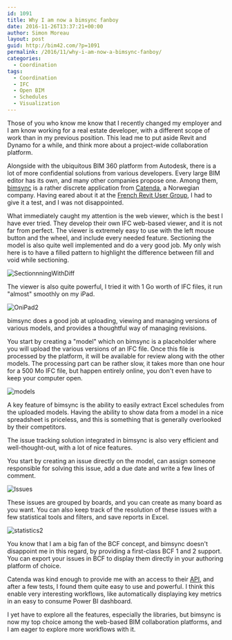 ```yaml
---
id: 1091
title: Why I am now a bimsync fanboy
date: 2016-11-26T13:37:21+00:00
author: Simon Moreau
layout: post
guid: http://bim42.com/?p=1091
permalink: /2016/11/why-i-am-now-a-bimsync-fanboy/
categories:
  - Coordination
tags:
  - Coordination
  - IFC
  - Open BIM
  - Schedules
  - Visualization
---
```

Those of you who know me know that I recently changed my employer and I am know working for a real estate developer, with a different scope of work than in my previous position. This lead me to put aside Revit and Dynamo for a while, and think more about a project-wide collaboration platform.

Alongside with the ubiquitous BIM 360 platform from Autodesk, there is a lot of more confidential solutions from various developers. Every large BIM editor has its own, and many other companies propose one. Among them, [bimsync](https://bimsync.com/) is a rather discrete application from [Catenda](http://catenda.no/), a Norwegian company. Having eared about it at the [French Revit User Group](http://paris-rug.fr/), I had to give it a test, and I was not disappointed.

What immediately caught my attention is the web viewer, which is the best I have ever tried. They develop their own IFC web-based viewer, and it is not far from perfect. The viewer is extremely easy to use with the left mouse button and the wheel, and include every needed feature. Sectioning the model is also quite well implemented and do a very good job. My only wish here is to have a filled pattern to highlight the difference between fill and void while sectioning.

![SectionnningWithDiff](http://bim42.com/wp-content/uploads/2016/11/SectionnningWithDiff.png)

The viewer is also quite powerful, I tried it with 1 Go worth of IFC files, it run "almost" smoothly on my iPad.

![OniPad2](http://bim42.com/wp-content/uploads/2016/11/OniPad2.png)

bimsync does a good job at uploading, viewing and managing versions of various models, and provides a thoughtful way of managing revisions.

You start by creating a "model" which on bimsync is a placeholder where you will upload the various versions of an IFC file. Once this file is processed by the platform, it will be available for review along with the other models. The processing part can be rather slow, it takes more than one hour for a 500 Mo IFC file, but happen entirely online, you don't even have to keep your computer open.

![models](http://bim42.com/wp-content/uploads/2016/11/models.png)

A key feature of bimsync is the ability to easily extract Excel schedules from the uploaded models. Having the ability to show data from a model in a nice spreadsheet is priceless, and this is something that is generally overlooked by their competitors.

The issue tracking solution integrated in bimsync is also very efficient and well-thought-out, with a lot of nice features.

You start by creating an issue directly on the model, can assign someone responsible for solving this issue, add a due date and write a few lines of comment.

![Issues](http://bim42.com/wp-content/uploads/2016/11/Issues.png)

These issues are grouped by boards, and you can create as many board as you want. You can also keep track of the resolution of these issues with a few statistical tools and filters, and save reports in Excel.

![statistics2](http://bim42.com/wp-content/uploads/2016/11/statistics2.png)

You know that I am a big fan of the BCF concept, and bimsync doesn't disappoint me in this regard, by providing a first-class BCF 1 and 2 support. You can export your issues in BCF to display them directly in your authoring platform of choice.

Catenda was kind enough to provide me with an access to their [API](https://bimsync.com/developers), and after a few tests, I found them quite easy to use and powerful. I think this enable very interesting workflows, like automatically displaying key metrics in an easy to consume Power BI dashboard.

I yet have to explore all the features, especially the libraries, but bimsync is now my top choice among the web-based BIM collaboration platforms, and I am eager to explore more workflows with it.